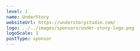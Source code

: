 ```yaml
---
level: 1
name: UnderStory
websiteUrl: https://understorystudio.com/
logo: ../../images/sponsors/under-story-logo.png
logoScale: 1
postType: sponsor
---
```

